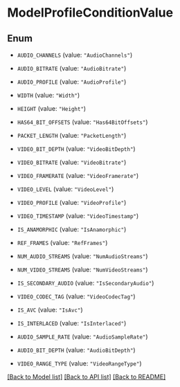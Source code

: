 # ModelProfileConditionValue

## Enum


* `AUDIO_CHANNELS` (value: `"AudioChannels"`)

* `AUDIO_BITRATE` (value: `"AudioBitrate"`)

* `AUDIO_PROFILE` (value: `"AudioProfile"`)

* `WIDTH` (value: `"Width"`)

* `HEIGHT` (value: `"Height"`)

* `HAS64_BIT_OFFSETS` (value: `"Has64BitOffsets"`)

* `PACKET_LENGTH` (value: `"PacketLength"`)

* `VIDEO_BIT_DEPTH` (value: `"VideoBitDepth"`)

* `VIDEO_BITRATE` (value: `"VideoBitrate"`)

* `VIDEO_FRAMERATE` (value: `"VideoFramerate"`)

* `VIDEO_LEVEL` (value: `"VideoLevel"`)

* `VIDEO_PROFILE` (value: `"VideoProfile"`)

* `VIDEO_TIMESTAMP` (value: `"VideoTimestamp"`)

* `IS_ANAMORPHIC` (value: `"IsAnamorphic"`)

* `REF_FRAMES` (value: `"RefFrames"`)

* `NUM_AUDIO_STREAMS` (value: `"NumAudioStreams"`)

* `NUM_VIDEO_STREAMS` (value: `"NumVideoStreams"`)

* `IS_SECONDARY_AUDIO` (value: `"IsSecondaryAudio"`)

* `VIDEO_CODEC_TAG` (value: `"VideoCodecTag"`)

* `IS_AVC` (value: `"IsAvc"`)

* `IS_INTERLACED` (value: `"IsInterlaced"`)

* `AUDIO_SAMPLE_RATE` (value: `"AudioSampleRate"`)

* `AUDIO_BIT_DEPTH` (value: `"AudioBitDepth"`)

* `VIDEO_RANGE_TYPE` (value: `"VideoRangeType"`)


[[Back to Model list]](../README.md#documentation-for-models) [[Back to API list]](../README.md#documentation-for-api-endpoints) [[Back to README]](../README.md)


